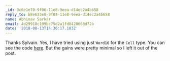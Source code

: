```yaml
---
_id: 3c6e1e70-9f06-11e8-9eea-d14ec2a4b658
reply_to: b8e633e0-9f04-11e8-9eea-d14ec2a4b658
name: Abhinav Sarkar
email: 4d29918c109bc75d2a1fd8420660d72b
date: '2018-08-13T14:36:17.183Z'
---
```

Thanks Sylvain. Yes, I have tried using just `Word16` for the `Cell` type. You can see the code [here](https://code.abhinavsarkar.net/abhin4v/hasdoku/src/branch/unboxed-vector). But the gains were pretty minimal so I left it out of the post.
